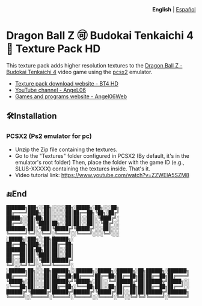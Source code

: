 <div align="right">
  <b>English</b> | <a href="README.es.md">Español</a> 
</div>

# Dragon Ball Z 🉑 Budokai Tenkaichi 4 🐉 Texture Pack HD
This texture pack adds higher resolution textures to the [Dragon Ball Z - Budokai Tenkaichi 4](https://teambt4.wixsite.com/teambt4projects/descarga) video game using the [pcsx2](https://pcsx2.net/) emulator.
- [Texture pack download website - BT4 HD](https://angel06a.github.io/BT4-HD/)
- [YouTube channel - AngeL06](https://www.youtube.com/@AngeL06-p7v)
- [Games and programs website - Angel06Web](https://angel06a.github.io/Angel06Web/)
## 🛠️Installation
### PCSX2 (Ps2 emulator for pc)
- Unzip the Zip file containing the textures.
- Go to the "Textures" folder configured in PCSX2 (By default, it's in the emulator's root folder) Then, place the folder with the game ID (e.g., SLUS-XXXXX) containing the textures inside. That's it.
- Video tutorial link: https://www.youtube.com/watch?v=ZZWElA5SZM8
## 🔚End
```
███████╗███╗░░██╗░░░░░██╗░█████╗░██╗░░░██╗
██╔════╝████╗░██║░░░░░██║██╔══██╗╚██╗░██╔╝
█████╗░░██╔██╗██║░░░░░██║██║░░██║░╚████╔╝░
██╔══╝░░██║╚████║██╗░░██║██║░░██║░░╚██╔╝░░
███████╗██║░╚███║╚█████╔╝╚█████╔╝░░░██║░░░
╚══════╝╚═╝░░╚══╝░╚════╝░░╚════╝░░░░╚═╝░░░
░█████╗░███╗░░██╗██████╗░
██╔══██╗████╗░██║██╔══██╗
███████║██╔██╗██║██║░░██║
██╔══██║██║╚████║██║░░██║
██║░░██║██║░╚███║██████╔╝
╚═╝░░╚═╝╚═╝░░╚══╝╚═════╝░
░██████╗██╗░░░██╗██████╗░░██████╗░█████╗░██████╗░██╗██████╗░███████╗
██╔════╝██║░░░██║██╔══██╗██╔════╝██╔══██╗██╔══██╗██║██╔══██╗██╔════╝
╚█████╗░██║░░░██║██████╦╝╚█████╗░██║░░╚═╝██████╔╝██║██████╦╝█████╗░░
░╚═══██╗██║░░░██║██╔══██╗░╚═══██╗██║░░██╗██╔══██╗██║██╔══██╗██╔══╝░░
██████╔╝╚██████╔╝██████╦╝██████╔╝╚█████╔╝██║░░██║██║██████╦╝███████╗
╚═════╝░░╚═════╝░╚═════╝░╚═════╝░░╚════╝░╚═╝░░╚═╝╚═╝╚═════╝░╚══════╝
```
